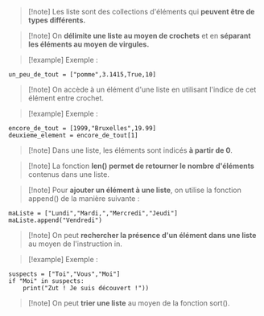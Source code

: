 
>[!note] Les liste sont des collections d'éléments qui **peuvent être de types différents.**

>[!note] On **délimite une liste au moyen de crochets** et en **séparant les éléments au moyen de virgules.**

>[!example] Exemple :
```
un_peu_de_tout = ["pomme",3.1415,True,10]
```

>[!note] On accède à un élément d'une liste en utilisant l'indice de cet élément entre crochet.

>[!example] Exemple :
```
encore_de_tout = [1999,"Bruxelles",19.99]
deuxieme_element = encore_de_tout[1]
```

>[!note] Dans une liste, les éléments sont indicés **à partir de 0**.

>[!note] La fonction **len() permet de retourner le nombre d'éléments** contenus dans une liste.

>[!note] Pour **ajouter un élément à une liste**, on utilise la fonction append() de la manière suivante :
```
maListe = ["Lundi","Mardi,","Mercredi","Jeudi"]
maListe.append("Vendredi")
```

>[!note] On peut **rechercher la présence d'un élément dans une liste** au moyen de l'instruction in.

>[!example] Exemple :
```
suspects = ["Toi","Vous","Moi"]
if "Moi" in suspects:
    print("Zut ! Je suis découvert !"))
```

>[!note] On peut **trier une liste** au moyen de la fonction sort().

